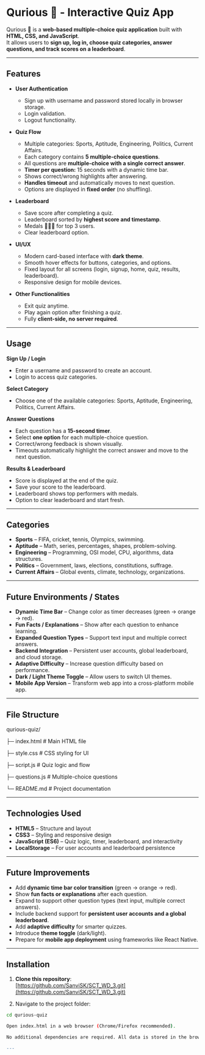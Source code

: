 # Qurious 🧠 - Interactive Quiz App

Qurious 🧠 is a **web-based multiple-choice quiz application** built with **HTML, CSS, and JavaScript**.  
It allows users to **sign up, log in, choose quiz categories, answer questions, and track scores on a leaderboard**.  

---

## Features

- **User Authentication**
  - Sign up with username and password stored locally in browser storage.
  - Login validation.
  - Logout functionality.

- **Quiz Flow**
  - Multiple categories: Sports, Aptitude, Engineering, Politics, Current Affairs.
  - Each category contains **5 multiple-choice questions**.
  - All questions are **multiple-choice with a single correct answer**.
  - **Timer per question:** 15 seconds with a dynamic time bar.
  - Shows correct/wrong highlights after answering.
  - **Handles timeout** and automatically moves to next question.
  - Options are displayed in **fixed order** (no shuffling).

- **Leaderboard**
  - Save score after completing a quiz.
  - Leaderboard sorted by **highest score and timestamp**.
  - Medals 🥇🥈🥉 for top 3 users.
  - Clear leaderboard option.

- **UI/UX**
  - Modern card-based interface with **dark theme**.
  - Smooth hover effects for buttons, categories, and options.
  - Fixed layout for all screens (login, signup, home, quiz, results, leaderboard).
  - Responsive design for mobile devices.

- **Other Functionalities**
  - Exit quiz anytime.
  - Play again option after finishing a quiz.
  - Fully **client-side, no server required**.

---

## Usage

**Sign Up / Login**  
- Enter a username and password to create an account.  
- Login to access quiz categories.

**Select Category**  
- Choose one of the available categories: Sports, Aptitude, Engineering, Politics, Current Affairs.

**Answer Questions**  
- Each question has a **15-second timer**.  
- Select **one option** for each multiple-choice question.  
- Correct/wrong feedback is shown visually.  
- Timeouts automatically highlight the correct answer and move to the next question.

**Results & Leaderboard**  
- Score is displayed at the end of the quiz.  
- Save your score to the leaderboard.  
- Leaderboard shows top performers with medals.  
- Option to clear leaderboard and start fresh.

---

## Categories

- **Sports** – FIFA, cricket, tennis, Olympics, swimming.  
- **Aptitude** – Math, series, percentages, shapes, problem-solving.  
- **Engineering** – Programming, OSI model, CPU, algorithms, data structures.  
- **Politics** – Government, laws, elections, constitutions, suffrage.  
- **Current Affairs** – Global events, climate, technology, organizations.

---

## Future Environments / States

- **Dynamic Time Bar** – Change color as timer decreases (green → orange → red).  
- **Fun Facts / Explanations** – Show after each question to enhance learning.  
- **Expanded Question Types** – Support text input and multiple correct answers.  
- **Backend Integration** – Persistent user accounts, global leaderboard, and cloud storage.  
- **Adaptive Difficulty** – Increase question difficulty based on performance.  
- **Dark / Light Theme Toggle** – Allow users to switch UI themes.  
- **Mobile App Version** – Transform web app into a cross-platform mobile app.  

---

## File Structure

qurious-quiz/

├─ index.html # Main HTML file

├─ style.css # CSS styling for UI

├─ script.js # Quiz logic and flow

├─ questions.js # Multiple-choice questions

└─ README.md # Project documentation 


---

## Technologies Used

- **HTML5** – Structure and layout  
- **CSS3** – Styling and responsive design  
- **JavaScript (ES6)** – Quiz logic, timer, leaderboard, and interactivity  
- **LocalStorage** – For user accounts and leaderboard persistence  

---

## Future Improvements

- Add **dynamic time bar color transition** (green → orange → red).  
- Show **fun facts or explanations** after each question.  
- Expand to support other question types (text input, multiple correct answers).  
- Include backend support for **persistent user accounts and a global leaderboard**.  
- Add **adaptive difficulty** for smarter quizzes.  
- Introduce **theme toggle** (dark/light).  
- Prepare for **mobile app deployment** using frameworks like React Native.

---

## Installation

1. **Clone this repository**:  
   [https://github.com/SanviSK/SCT_WD_3.git](https://github.com/SanviSK/SCT_WD_3.git)

2. Navigate to the project folder:

```bash
cd qurious-quiz

Open index.html in a web browser (Chrome/Firefox recommended).

No additional dependencies are required. All data is stored in the browser's localStorage

---

